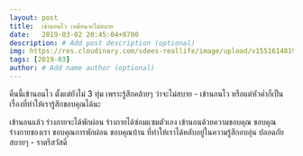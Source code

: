 ```yaml
---
layout: post
title:  เข้านอนไว เหมือนจะไม่สบาย
date:   2019-03-02 20:45:04+0700
description: # Add post description (optional)
img: https://res.cloudinary.com/sdees-reallife/image/upload/v1551614819/IMG_20181106_081609.jpg # Add image post (optional)
tags: [2019-03]
author: # Add name author (optional)
---
```

คืนนี้เข้านอนไว ตั้งแต่ยังไม่ 3 ทุ่ม เพราะรู้สึกคล้ายๆ ว่าจะไม่สบาย - เข้านอนไว หรือแต่หัวค่ำก็เป็นเรื่องที่ทำให้เรารู้สึกขอบคุณได้นะ

เข้านอนแล้ว ร่างกายจะได้พักผ่อน ร่างกายได้ซ่อมแซมตัวเอง เข้านอนด้วยความขอบคุณ ขอบคุณร่างกายของเรา ขอบคุณการพักผ่อน ขอบคุณบ้าน ที่ทำให้เราได้หลับอยู่ในความรู้สึกอบอุ่น ปลอดภัย สบายๆ - ราตรีสวัสดิ์
